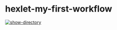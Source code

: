 # hexlet-my-first-workflow
[![show-directory](https://github.com/Web-Owl/hexlet-my-first-workflow/actions/workflows/show-directory.yml/badge.svg)](https://github.com/Web-Owl/hexlet-my-first-workflow/actions/workflows/show-directory.yml)